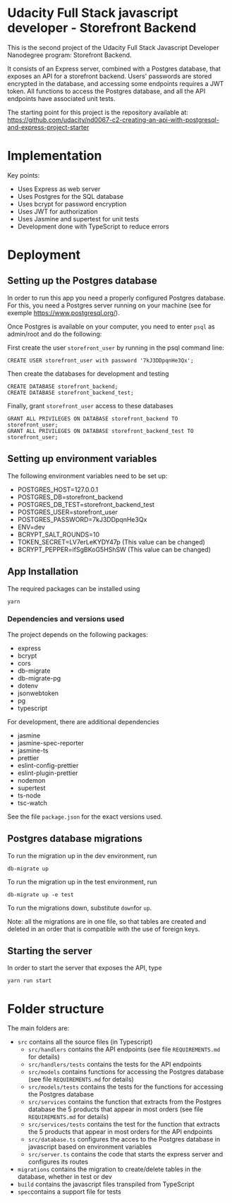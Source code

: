 #  Udacity Full Stack javascript developer - Storefront Backend

This is the second project of the Udacity Full Stack Javascript Developer Nanodegree program: Storefront Backend.

It consists of an Express server, combined with a Postgres database, that exposes an API for a storefront backend. Users' passwords are stored encrypted in the database, and accessing some endpoints requires a JWT token. All functions to access the Postgres database, and all the API endpoints have associated unit tests. 

The starting point for this project is the repository available at: https://github.com/udacity/nd0067-c2-creating-an-api-with-postgresql-and-express-project-starter

# Implementation

Key points:
* Uses Express as web server
* Uses Postgres for the SQL database
* Uses bcrypt for password encryption
* Uses JWT for authorization
* Uses Jasmine and supertest for unit tests
* Development done with TypeScript to reduce errors

# Deployment

## Setting up the Postgres database
In order to run this app you need a properly configured Postgres database. For this, you need a Postgres server running on your machine (see for exemple https://www.postgresql.org/).

Once Postgres is available on your computer, you need to enter `psql` as admin/root and do the following:

First create the user `storefront_user` by running in the psql command line:
```
CREATE USER storefront_user with password '7kJ3DDpqnHe3Qx';
```
Then create the databases for development and testing
```
CREATE DATABASE storefront_backend;
CREATE DATABASE storefront_backend_test;
```
Finally, grant `storefront_user` access to these databases
```
GRANT ALL PRIVILEGES ON DATABASE storefront_backend TO storefront_user;
GRANT ALL PRIVILEGES ON DATABASE storefront_backend_test TO storefront_user;
```

## Setting up environment variables
The following environment variables need to be set up:
- POSTGRES_HOST=127.0.0.1
- POSTGRES_DB=storefront_backend
- POSTGRES_DB_TEST=storefront_backend_test
- POSTGRES_USER=storefront_user
- POSTGRES_PASSWORD=7kJ3DDpqnHe3Qx
- ENV=dev
- BCRYPT_SALT_ROUNDS=10
- TOKEN_SECRET=LV7erLeKYDY47p (This value can be changed)
- BCRYPT_PEPPER=ifSgBKoG5HShSW (This value can be changed)

## App Installation
The required packages can be installed using
```
yarn
```

### Dependencies and versions used
The project depends on the following packages:
* express
* bcrypt
* cors
* db-migrate
* db-migrate-pg
* dotenv
* jsonwebtoken
* pg
* typescript

For development, there are additional dependencies
* jasmine
* jasmine-spec-reporter
* jasmine-ts
* prettier
* eslint-config-prettier
* eslint-plugin-prettier
* nodemon
* supertest
* ts-node
* tsc-watch

See the file `package.json` for the exact versions used.



## Postgres database migrations
To run the migration up in the dev environment, run
```
db-migrate up
``` 
To run the migration up in the test environment, run
```
db-migrate up -e test
```
To run the migrations down, substitute `down`for `up`.

Note: all the migrations are in one file, so that tables are created and deleted in an order that is compatible with the use of foreign keys.






## Starting the server
In order to start the server that exposes the API, type
```
yarn run start
```

# Folder structure

The main folders are:
* `src` contains all the source files (in Typescript)
  * `src/handlers` contains the API endpoints (see file `REQUIREMENTS.md` for details)
  * `src/handlers/tests` contains the tests for the API endpoints
  * `src/models` contains functions for accessing the Postgres database (see file `REQUIREMENTS.md` for details)
  * `src/models/tests` contains the tests for the functions for accessing the Postgres database
  * `src/services` contains the function that extracts from the Postgres database the 5 products that appear in most orders (see file `REQUIREMENTS.md` for details)
  * `src/services/tests` contains the test for the function that extracts the 5 products that appear in most orders for the API endpoints
  * `src/database.ts` configures the acces to the Postgres database in javascript based on environment variables
  * `src/server.ts` contains the code that starts the express server and configures its routes
* `migrations` contains the migration to create/delete tables in the database, whether in test or dev
* `build` contains the javascript files transpiled from TypeScript
* `spec`contains a support file for tests


